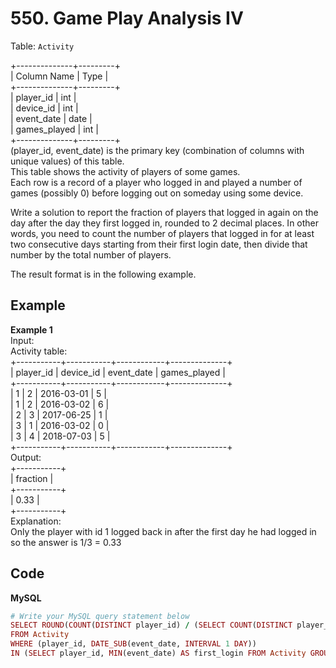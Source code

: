 # 550. Game Play Analysis IV
Table: `Activity`

+--------------+---------+  
| Column Name  | Type    |  
+--------------+---------+  
| player_id    | int     |  
| device_id    | int     |  
| event_date   | date    |  
| games_played | int     |  
+--------------+---------+  
(player_id, event_date) is the primary key (combination of columns with unique values) of this table.  
This table shows the activity of players of some games.  
Each row is a record of a player who logged in and played a number of games (possibly 0) before logging out on someday using some device.  
 

Write a solution to report the fraction of players that logged in again on the day after the day they first logged in, rounded to 2 decimal places. In other words, you need to count the number of players that logged in for at least two consecutive days starting from their first login date, then divide that number by the total number of players.  

The result format is in the following example.  

 
## Example
**Example 1**  
Input:   
Activity table:  
+-----------+-----------+------------+--------------+  
| player_id | device_id | event_date | games_played |  
+-----------+-----------+------------+--------------+  
| 1         | 2         | 2016-03-01 | 5            |  
| 1         | 2         | 2016-03-02 | 6            |  
| 2         | 3         | 2017-06-25 | 1            |  
| 3         | 1         | 2016-03-02 | 0            |  
| 3         | 4         | 2018-07-03 | 5            |  
+-----------+-----------+------------+--------------+  
Output:   
+-----------+  
| fraction  |  
+-----------+  
| 0.33      |  
+-----------+  
Explanation:   
Only the player with id 1 logged back in after the first day he had logged in so the answer is 1/3 = 0.33  

## Code
**MySQL**
```ruby
# Write your MySQL query statement below
SELECT ROUND(COUNT(DISTINCT player_id) / (SELECT COUNT(DISTINCT player_id) FROM Activity), 2) AS fraction
FROM Activity
WHERE (player_id, DATE_SUB(event_date, INTERVAL 1 DAY))
IN (SELECT player_id, MIN(event_date) AS first_login FROM Activity GROUP BY player_id)
```
